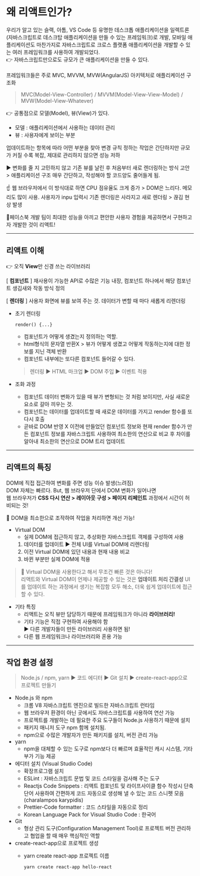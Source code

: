 # 왜 리액트인가?
우리가 알고 있는 슬랙, 아톰, VS Code 등 유명한 데스크톱 애플리케이션을 일렉트론(자바스크립트로 데스크탑 애플리케이션을 만들 수 있는 프레임워크)로 개발, 모바일 애플리케이션도 마찬가지로 자바스크립트로 크로스 플랫폼 애플리케이션을 개발할 수 있는 여러 프레임워크를 사용하여 개발되었다. <br />
👉 자바스크립트만으로도 규모가 큰 애플리케이션을 만들 수 있다.
<br><br>
프레임워크들은 주로 MVC, MVVM, MVW(AngularJS) 아키텍처로 애플리케이션 구조화<br>
> MVC(Model-View-Controller) / MVVM(Model-View-View-Model) / MVW(Model-View-Whatever)

👉 공통점으로 모델(Model), 뷰(View)가 있다.
* 모델 : 애플리케이션에서 사용하는 데이터 관리
* 뷰 : 사용자에게 보이는 부분

업데이트하는 항목에 따라 어떤 부분을 찾아 변경 규칙 정하는 작업은 간단하지만 규모가 커질 수록 복잡, 제대로 관리하지 않으면 성능 저하

▶ 변화를 줄 지 고민하지 않고 기존 뷰를 날린 후 처음부터 새로 렌더링하는 방식 고안 > 애플리케이션 구조 매우 간단하고, 작성해야 할 코드양도 줄어들게 됨.

☝ 웹 브라우저에서 이 방식대로 하면 CPU 점유율도 크게 증가 > DOM은 느리다. 메모리도 많이 사용. 사용자가 inpu 입력시 기존 렌더링은 사라지고 새로 렌더링 > 끊김 현상 발생

🌟페이스북 개발 팀이 최대한 성능을 아끼고 편안한 사용자 경험을 제공하면서 구현하고자 개발한 것이 리액트!

---
## 리액트 이해
👉 오직 **View**만 신경 쓰는 라이브러리

[ **컴포넌트** ] 재사용이 가능한 API로 수많은 기능 내장, 컴포넌트 하나에서 해당 컴포넌트 생김새와 작동 방식 정의

[ **렌더링** ] 사용자 화면에 뷰를 보여 주는 것. 데이터가 변할 때 마다 새롭게 리렌더링

* 초기 렌더링

  ``render() {...}``
    
  - 컴포넌트가 어떻게 생겼는지 정의하는 역할.
  - html형식의 문자열 반환X > 뷰가 어떻게 생겼고 어떻게 작동하는지에 대한 정보를 지닌 객체 반환
  - 컴포넌트 내부에는 또다른 컴포넌트 들어갈 수 있다.

  > 렌더링 ▶ HTML 마크업 ▶ DOM 주입 ▶ 이벤트 적용

* 조화 과정
  - 컴포넌트 데이터 변화가 있을 때 뷰가 변형되는 것 처럼 보이지만, 사실 새로운 요소로 갈아 끼우는 것.
  - 컴포넌트는 데이터를 업데이트할 때 새로운 데이터를 가지고 render 함수를 또 다시 호출 
  - 곧바로 DOM 반영 X 이전에 만들었던 컴포넌트 정보와 현재 render 함수가 만든 컴포넌트 정보를 자바스크립트 사용하여 최소한의 연산으로 비교 후 차이를 알아내 최소한의 연산으로 DOM 트리 업데이트

---
## 리액트의 특징

DOM에 직접 접근하여 변화를 주면 성능 이슈 발생(느려짐)<br>
DOM 자체는 빠르다. But, 웹 브라우저 단에서 DOM 변화가 일어나면<br> 웹 브라우저가 **CSS 다시 연산 > 레이아웃 구성 > 페이지 리페인트** 과정에서 시간이 허비되는 것!

🌟 DOM을 최소한으로 조작하여 작업을 처리하면 개선 가능!

* Virtual DOM
  - 실제 DOM에 접근하지 않고, 추상화한 자바스크립트 객체를 구성하여 사용
  1. 데이터를 업데이트 ▶ 전체 UI를 Virtual DOM에 리렌더링
  2. 이전 Virtual DOM에 있던 내용과 현재 내용 비교
  3. 바뀐 부분만 실제 DOM에 적용

>📌 Virtual DOM을 사용한다고 해서 무조건 빠른 것은 아니다!<br />리액트와 Virtual DOM이 언제나 제공할 수 있는 것은 **업데이트 처리 간결성** UI를 업데이트 하는 과정에서 생기는 복잡함 모두 해소, 더욱 쉽게 업데이트에 접근할 수 있다.

* 기타 특징
  - 리액트는 오직 뷰만 담당하기 때문에 프레임워크가 아니라 **라이브러리!**
  - 기타 기능은 직접 구현하여 사용해야 함<br>
    ▶ 다른 개발자들이 만든 라이브러리 사용하면 됨!
  - 다른 웹 프레임워크나 라이브러리와 혼용 가능

---
## 작업 환경 설정

>Node.js / npm, yarn ▶ 코드 에디터 ▶ Git 설치 ▶ create-react-app으로 프로젝트 만들기

* Node.js 와 npm
  - 크롬 V8 자바스크립트 엔진으로 빌드한 자바스크립트 런타임
  - 웹 브라우저 환경이 아닌 곳에서도 자바스크립트를 사용하여 연산 가능
  - 프로젝트를 개발하는 데 필요한 주요 도구들이 Node.js 사용하기 때문에 설치
  - 패키지 매니저 도구 npm 함께 설치됨.
  - npm으로 수많은 개발자가 만든 패키지를 설치, 버전 관리 가능
* yarn
  - npm을 대체할 수 있는 도구로 npm보다 더 빠르며 효율적인 캐시 시스템, 기타 부가 기능 제공
* 에디터 설치 (Visual Studio Code)
  - 확장프로그램 설치
  - ESLint : 자바스크립트 문법 및 코드 스타일을 검사해 주는 도구
  - Reactjs Code Snippets : 리액트 컴포넌트 및 라이프사이클 함수 작성시 단축 단어 사용하여 간편하게 코드 자동으로 생성해 낼 수 있는 코드 스니펫 모음 (charalampos karypidis)
  - Prettier-Code formatter : 코드 스타일을 자동으로 정리
  - Korean Language Pack for Visual Studio Code : 한국어
* Git
  - 형상 관리 도구(Configuration Management Tool)로 프로젝트 버전 관리하고 협업을 할 때 매우 핵심적인 역할
* create-react-app으로 프로젝트 생성
  - yarn create react-app 프로젝트 이름

    ``yarn create react-app hello-react``